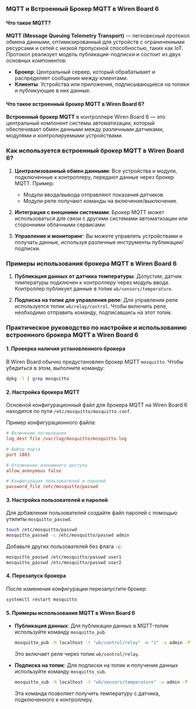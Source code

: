 ### MQTT и Встроенный Брокер MQTT в Wiren Board 6

#### Что такое MQTT?

**MQTT (Message Queuing Telemetry Transport)** — легковесный протокол обмена данными, оптимизированный для устройств с ограниченными ресурсами и сетей с низкой пропускной способностью, таких как IoT. Протокол реализует модель публикации-подписки и состоит из двух основных компонентов:

- **Брокер**: Центральный сервер, который обрабатывает и распределяет сообщения между клиентами.
- **Клиенты**: Устройства или приложения, подписывающиеся на топики и публикующие в них данные.

#### Что такое встроенный брокер MQTT в Wiren Board 6?

**Встроенный брокер MQTT** в контроллере Wiren Board 6 — это центральный компонент системы автоматизации, который обеспечивает обмен данными между различными датчиками, модулями и контролируемыми устройствами.

### Как используется встроенный брокер MQTT в Wiren Board 6?

1. **Централизованный обмен данными**: Все устройства и модули, подключенные к контроллеру, передают данные через брокер MQTT. Пример:
    - Модули ввода/вывода отправляют показания датчиков.
    - Модули реле получают команды на включение/выключение.

2. **Интеграция с внешними системами**: Брокер MQTT может использоваться для связи с другими системами автоматизации или сторонними облачными сервисами.

3. **Управление и мониторинг**: Вы можете управлять устройствами и получать данные, используя различные инструменты публикации/подписки.

### Примеры использования брокера MQTT в Wiren Board 6

1. **Публикация данных от датчика температуры**:
   Допустим, датчик температуры подключен к контроллеру через модуль ввода. Контроллер публикует данные в топик `wb/sensors/temperature`.

2. **Подписка на топик для управления реле**:
   Для управления реле используется топик `wb/relay/control`. Чтобы включить реле, необходимо отправить команду, подписавшись на этот топик.

### Практическое руководство по настройке и использованию встроенного брокера MQTT в Wiren Board 6

#### 1. Проверка наличия установленного брокера

В Wiren Board обычно предустановлен брокер MQTT `mosquitto`. Чтобы убедиться в этом, выполните команду:

```bash
dpkg -l | grep mosquitto
```

#### 2. Настройка брокера MQTT

Основной конфигурационный файл для брокера MQTT на Wiren Board 6 находится по пути `/etc/mosquitto/mosquitto.conf`.

Пример конфигурационного файла:

```conf
# Включение логирования
log_dest file /var/log/mosquitto/mosquitto.log

# Выбор порта
port 1883

# Отключение анонимного доступа
allow_anonymous false

# Конфигурация пользователей и паролей
password_file /etc/mosquitto/passwd
```

#### 3. Настройка пользователей и паролей

Для добавления пользователей создайте файл паролей с помощью утилиты `mosquitto_passwd`.

```bash
touch /etc/mosquitto/passwd
mosquitto_passwd -c /etc/mosquitto/passwd admin
```

Добавьте других пользователей без флага `-c`:

```bash
mosquitto_passwd /etc/mosquitto/passwd user1
mosquitto_passwd /etc/mosquitto/passwd user2
```

#### 4. Перезапуск брокера

После изменения конфигурации перезапустите брокер:

```bash
systemctl restart mosquitto
```

#### 5. Примеры использования MQTT в Wiren Board 6

- **Публикация данных**:
  Для публикации данных в MQTT-топик используйте команду `mosquitto_pub`.

  ```bash
  mosquitto_pub -h localhost -t "wb/control/relay" -m "1" -u admin -P password
  ```

  Это включает реле через топик `wb/control/relay`.

- **Подписка на топик**:
  Для подписки на топик и получения данных используйте команду `mosquitto_sub`.

  ```bash
  mosquitto_sub -h localhost -t "wb/sensors/temperature" -u admin -P password
  ```

  Эта команда позволяет получить температуру с датчика, подключенного к контроллеру.
